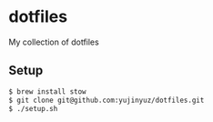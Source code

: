 # dotfiles
My collection of dotfiles

## Setup
```sh
$ brew install stow
$ git clone git@github.com:yujinyuz/dotfiles.git
$ ./setup.sh
```
